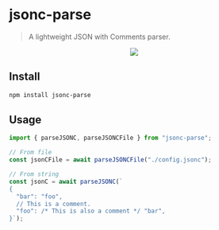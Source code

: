 # jsonc-parse

> A lightweight JSON with Comments parser.

<p align="center">
  <a href="https://www.npmjs.com/package/jsonc-parse"><img src="https://img.shields.io/npm/v/jsonc-parse?style=for-the-badge&color=3FA7D6&label="></a>
<p>

## Install
```bash
npm install jsonc-parse
```


## Usage

```ts
import { parseJSONC, parseJSONCFile } from "jsonc-parse";

// From file
const jsonCFile = await parseJSONCFile("./config.jsonc");

// From string
const jsonC = await parseJSONC(`
{
  "bar": "foo",
  // This is a comment.
  "foo": /* This is also a comment */ "bar",
}`);
```
